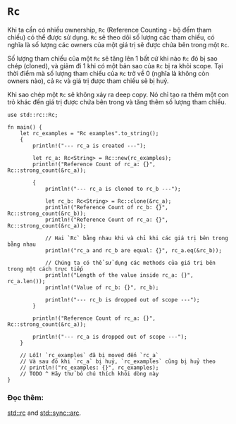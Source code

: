 # `Rc`

Khi ta cần có nhiều ownership, `Rc` (Reference Counting - bộ đếm tham chiếu) có thể được sử dụng. `Rc` sẽ theo dõi số lượng các tham chiếu, có nghĩa là số lượng các owners của một giá trị sẽ được chứa bên trong một `Rc`.

Số lượng tham chiếu của một `Rc` sẽ tăng lên 1 bất cứ khi nào `Rc` đó bị sao chép (cloned), và giảm đi 1 khi có một bản sao của `Rc` bị ra khỏi scope. Tại thời điểm mà số lượng tham chiếu của `Rc` trở về 0 (nghĩa là không còn owners nào), cả `Rc` và giá trị được tham chiếu sẽ bị huỷ.

Khi sao chép một `Rc` sẽ không xảy ra deep copy. Nó chỉ tạo ra thêm một con trỏ khác đến giá trị được chứa bên trong và tăng thêm số lượng tham chiếu.

```rust,editable
use std::rc::Rc;

fn main() {
    let rc_examples = "Rc examples".to_string();
    {
        println!("--- rc_a is created ---");

        let rc_a: Rc<String> = Rc::new(rc_examples);
        println!("Reference Count of rc_a: {}", Rc::strong_count(&rc_a));

        {
            println!("--- rc_a is cloned to rc_b ---");

            let rc_b: Rc<String> = Rc::clone(&rc_a);
            println!("Reference Count of rc_b: {}", Rc::strong_count(&rc_b));
            println!("Reference Count of rc_a: {}", Rc::strong_count(&rc_a));

            // Hai `Rc` bằng nhau khi và chỉ khi các giá trị bên trong bằng nhau
            println!("rc_a and rc_b are equal: {}", rc_a.eq(&rc_b));

            // Chúng ta có thể sử dụng các methods của giá trị bên trong một cách trực tiếp
            println!("Length of the value inside rc_a: {}", rc_a.len());
            println!("Value of rc_b: {}", rc_b);

            println!("--- rc_b is dropped out of scope ---");
        }

        println!("Reference Count of rc_a: {}", Rc::strong_count(&rc_a));

        println!("--- rc_a is dropped out of scope ---");
    }

    // Lỗi! `rc_examples` đã bị moved đến `rc_a`
    // Và sau đó khi `rc_a` bị huỷ, `rc_examples` cũng bị huỷ theo
    // println!("rc_examples: {}", rc_examples);
    // TODO ^ Hãy thử bỏ chú thích khỏi dòng này
}
```

### Đọc thêm:

[std::rc][1] and [std::sync::arc][2].

[1]: https://doc.rust-lang.org/std/rc/index.html
[2]: https://doc.rust-lang.org/std/sync/struct.Arc.html
